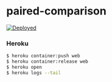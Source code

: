 # paired-comparison

[![Deployed](https://img.shields.io/badge/deployed-heroku-blueviolet)](https://paired-comparison.herokuapp.com/)

### Heroku
```bash
$ heroku container:push web
$ heroku container:release web
$ heroku open
$ heroku logs --tail
```
